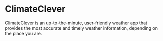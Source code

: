 # ClimateClever
ClimateClever is an up-to-the-minute, user-friendly weather app that provides the most accurate and timely weather information, depending on the place you are.
